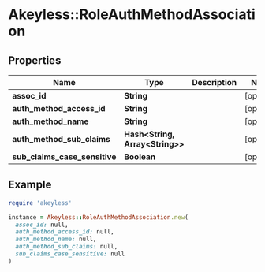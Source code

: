 # Akeyless::RoleAuthMethodAssociation

## Properties

| Name | Type | Description | Notes |
| ---- | ---- | ----------- | ----- |
| **assoc_id** | **String** |  | [optional] |
| **auth_method_access_id** | **String** |  | [optional] |
| **auth_method_name** | **String** |  | [optional] |
| **auth_method_sub_claims** | **Hash&lt;String, Array&lt;String&gt;&gt;** |  | [optional] |
| **sub_claims_case_sensitive** | **Boolean** |  | [optional] |

## Example

```ruby
require 'akeyless'

instance = Akeyless::RoleAuthMethodAssociation.new(
  assoc_id: null,
  auth_method_access_id: null,
  auth_method_name: null,
  auth_method_sub_claims: null,
  sub_claims_case_sensitive: null
)
```

